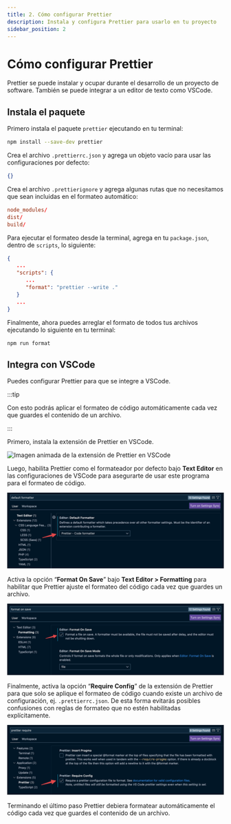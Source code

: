 ```yaml
---
title: 2. Cómo configurar Prettier
description: Instala y configura Prettier para usarlo en tu proyecto
sidebar_position: 2
---
```


# Cómo configurar Prettier

Prettier se puede instalar y ocupar durante el desarrollo de un proyecto de
software. También se puede integrar a un editor de texto como VSCode.

## Instala el paquete

Primero instala el paquete `prettier` ejecutando en tu terminal:

```bash npm2yarn
npm install --save-dev prettier
```

Crea el archivo `.prettierrc.json` y agrega un objeto vacío para usar las
configuraciones por defecto:

```json title=".prettierrc.json"
{}
```

Crea el archivo `.prettierignore` y agrega algunas rutas que no necesitamos que
sean incluidas en el formateo automático:

```rc title=".prettierignore"
node_modules/
dist/
build/
```

Para ejecutar el formateo desde la terminal, agrega en tu `package.json`, dentro
de `scripts`, lo siguiente:

```json title="package.json"
{
   ...
   "scripts": {
      ...
      "format": "prettier --write ."
   }
   ...
}
```

Finalmente, ahora puedes arreglar el formato de todos tus archivos ejecutando lo
siguiente en tu terminal:

```bash npm2yarn
npm run format
```

## Integra con VSCode

Puedes configurar Prettier para que se integre a VSCode.

:::tip

Con esto podrás aplicar el formateo de código automáticamente cada vez que
guardes el contenido de un archivo.

:::

Primero, instala la extensión de Prettier en VSCode.

![Imagen animada de la extensión de Prettier en VSCode](./prettier_extension.gif "Busca e instala la extensión Prettier")

Luego, habilita Prettier como el formateador por defecto bajo **Text Editor** en
las configuraciones de VSCode para asegurarte de usar este programa para el
formateo de código.

![Captura de pantalla de formateador por defecto habilitado](./default_formatter.png "Habilita Prettier como formateador")

Activa la opción “**Format On Save**” bajo **Text Editor > Formatting** para
habilitar que Prettier ajuste el formateo del código cada vez que guardes un
archivo.

![Captura de pantalla de la opción Format On Save habilitada](./format_on_save.png "Activa la opción Format On Save")

Finalmente, activa la opción “**Require Config**” de la extensión de Prettier
para que solo se aplique el formateo de código cuando existe un archivo de
configuración, ej. `.prettierrc.json`. De esta forma evitarás posibles
confusiones con reglas de formateo que no estén habilitadas explícitamente.

![Captura de pantalla de opción Require Config activada](./require_config.png "Activa la opción Require Config")

Terminando el último paso Prettier debiera formatear automáticamente el código
cada vez que guardes el contenido de un archivo.
